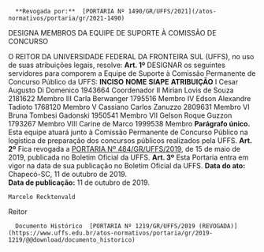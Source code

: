       **Revogada por:**  [PORTARIA Nº 1490/GR/UFFS/2021](/atos-normativos/portaria/gr/2021-1490) 

   DESIGNA MEMBROS DA EQUIPE DE SUPORTE À COMISSÃO DE CONCURSO  

 O REITOR DA UNIVERSIDADE FEDERAL DA FRONTEIRA SUL (UFFS), no uso de suas atribuições legais, resolve:   **Art. 1º**  DESIGNAR os seguintes servidores para comporem a Equipe de Suporte à Comissão Permanente de Concurso Público da UFFS:     **INCISO**    **NOME**   **SIAPE**   **ATRIBUIÇÃO**     I   Cesar Augusto Di Domenico   1943664   Coordenador     II   Mirian Lovis de Souza   2181622   Membro     III   Carla Berwanger   1795516   Membro     IV   Edson Alexandre Tadioto   1768120   Membro     V   Cassiano Carlos Zanuzzo   2809631   Membro     VI   Bruna Tombesi Gadonski   1950541   Membro     VII   Gelson Roque Guzzon   1793267   Membro     VIII   Carine de Marco   1999538   Membro       **Parágrafo único.**  Esta equipe atuará junto à Comissão Permanente de Concurso Público na logística de preparação dos concursos públicos realizados pela UFFS.   **Art. 2º**  Fica revogada a [PORTARIA Nº 484/GR/UFFS/2019](https://www.uffs.edu.br/atos-normativos/portaria/gr/2019-0484), de 15 de maio de 2019, publicada no Boletim Oficial da UFFS.   **Art. 3º**  Esta Portaria entra em vigor na data de sua publicação no Boletim Oficial da UFFS.        **Data do ato:** Chapecó-SC, 11 de outubro de 2019.   
 **Data de publicação:**  11 de outubro de 2019. 

    Marcelo Recktenvald   
 Reitor 

      Documento Histórico  [PORTARIA Nº 1219/GR/UFFS/2019 (REVOGADA)](https://www.uffs.edu.br/atos-normativos/portaria/gr/2019-1219/@@download/documento_historico)     
      
